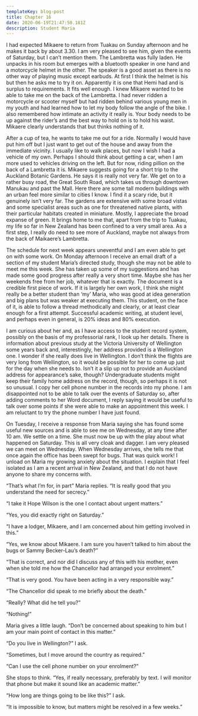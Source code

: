 ```yaml
---
templateKey: blog-post
title: Chapter 16
date: 2020-06-19T21:47:50.181Z
description: Student Maria
---
```

I had expected Mikaere to return from Tuakau on Sunday afternoon and he makes it back by about 3.30. I am very pleased to see him, given the events of Saturday, but I can’t mention them. The Lambretta was fully laden. He unpacks in his room but emerges with a bluetooth speaker in one hand and a motorcycle helmet in the other. The speaker is a good asset as there is no other way of playing music except earbuds. At first I think the helmet is his but then he asks me to try it on. Apparently it is one that Hemi had and is surplus to requirements. It fits well enough. I knew Mikaere wanted to be able to take me on the back of the Lambretta. I had never ridden a motorcycle or scooter myself but had ridden behind various young men in my youth and had learned how to let my body follow the angle of the bike. I also remembered how intimate an activity it really is. Your body needs to be up against the rider’s and the best way to hold on is to hold his waist. Mikaere clearly understands that but thinks nothing of it.



After a cup of tea, he wants to take me out for a ride. Normally I would have put him off but I just want to get out of the house and away from the immediate vicinity. I usually like to walk places, but now I wish I had a vehicle of my own. Perhaps I should think about getting a car, when I am more used to vehicles driving on the left. But for now, riding pillion on the back of a Lambretta it is. Mikaere suggests going for a short trip to the Auckland Botanic Gardens. He says it is really not very far. We get on to a rather busy road, the Great South Road, which takes us through downtown Manukau and past the Mall. Here there are some tall modern buildings with an urban feel more similar to cities I know. I find it a scary ride, but it genuinely isn’t very far. The gardens are extensive with some broad vistas and some specialist areas such as one for threatened native plants, with their particular habitats created in miniature. Mostly, I appreciate the broad expanse of green. It brings home to me that, apart from the trip to Tuakau, my life so far in New Zealand has been confined to a very small area. As a first step, I really do need to see more of Auckland, maybe not always from the back of Maikaere’s Lambretta.



The schedule for next week appears uneventful and I am even able to get on with some work. On Monday afternoon I receive an email draft of a section of my student Maria’s directed study, though she may not be able to meet me this week. She has taken up some of my suggestions and has made some good progress after really a very short time. Maybe she has her weekends free from her job, whatever that is exactly. The document is a credible first piece of work. If it is largely her own work, I think she might really be a better student than ‘my’ Maria, who was good at idea generation and big plans but was weaker at executing them. This student, on the face of it, is able to follow a thread methodically and clearly, or at least clear enough for a first attempt. Successful academic writing, at student level, and perhaps even in general, is 20% ideas and 80% execution.



I am curious about her and, as I have access to the student record system, possibly on the basis of my professorial rank, I look up her details. There is information about previous study at the Victoria University of Wellington some years back and, interestingly, her address provided is a Wellington one. I wonder if she really does live in Wellington. I don’t think the flights are very long from Wellington, so it would be possible for her to come up just for the day when she needs to. Isn’t it a slip up not to provide an Auckland address for appearance’s sake, though? Undergraduate students might keep their family home address on the record, though, so perhaps it is not so unusual. I copy her cell phone number in the records into my phone. I am disappointed not to be able to talk over the events of Saturday so, after adding comments to her Word document, I reply saying it would be useful to talk over some points if she were able to make an appointment this week. I am reluctant to try the phone number I have just found.



On Tuesday, I receive a response from Maria saying she has found some useful new sources and is able to see me on Wednesday, at any time after 10 am. We settle on a time. She must now be up with the play about what happened on Saturday. This is all very cloak and dagger. I am very pleased we can meet on Wednesday. When Wednesday arrives, she tells me that once again the office has been swept for bugs. That was quick work! I unload on Maria my growing anxiety about the situation. I explain that I feel isolated as I am a recent arrival in New Zealand, and that I do not have anyone to share my concerns with.



“That’s what I’m for, in part” Maria replies. “It is really good that you understand the need for secrecy.”



“I take it Hope Wilson is the one I contact about urgent matters.”



“Yes, you did exactly right on Saturday.”



“I have a lodger, Mikaere, and I am concerned about him getting involved in this.”



“Yes, we know about Mikaere. I am sure you haven’t talked to him about the bugs or Sammy Becker-Lau’s death?”



“That is correct, and nor did I discuss any of this with his mother, even when she told me how the Chancellor had arranged your enrolment.”



“That is very good. You have been acting in a very responsible way.”



“The Chancellor did speak to me briefly about the death.”



“Really? What did he tell you?”



“Nothing!”



Maria gives a little laugh. “Don’t be concerned about speaking to him but I am your main point of contact in this matter.”



“Do you live in Wellington?” I ask.



“Sometimes, but I move around the country as required.”



“Can I use the cell phone number on your enrolment?”



She stops to think. “Yes, if really necessary, preferably by text. I will monitor that phone but make it sound like an academic matter.”



“How long are things going to be like this?” I ask.



“It is impossible to know, but matters might be resolved in a few weeks.”